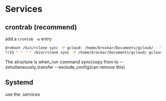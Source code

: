 # Services

## crontrab (recommend)

add a `crontab -e` entry

```bash
@reboot /bin/rclone sync -P gcloud: /home/brockar/Documents/gcloud/ --transfers=40 --exclude=/home/brockar/Documents/gcloud/Obsidian/.obsidian
*/15 * * * * /bin/rclone sync -P /home/brockar/Documents/gcloud/ gcloud: --transfers=40 --exclude=/home/brockar/Documents/gcloud/Obsidian/.obsidian
```

The structure is
when_run command sync/copy from to --simultaneously_transfer --exclude_config(can remove this)

## Systemd

use the .services
